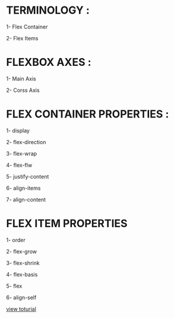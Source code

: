 <h1>TERMINOLOGY : </h1>
    <p>1- Flex Container</p>
    <p>2- Flex Items</p>
    <h1>FLEXBOX AXES : </h1>
    <p>1- Main  Axis</p>
    <p>2- Corss Axis</p>
    <h1>FLEX CONTAINER PROPERTIES :</h1>
    <p>1-  display</p>
    <p>2-  flex-direction</p>
    <p>3-  flex-wrap</p>
    <p>4-  flex-flw</p>
    <p>5-  justify-content</p>
    <p>6-  align-items</p>
    <p>7-  align-content</p>
    <h1>FLEX ITEM PROPERTIES</h1>
    <p>1- order</p>
    <p>2- flex-grow</p>
    <p>3- flex-shrink</p>
    <p>4- flex-basis</p>
    <p>5- flex</p>
    <p>6- align-self</p>
    
[view toturial](https://amirtaki.github.io/flex-box-course/)
